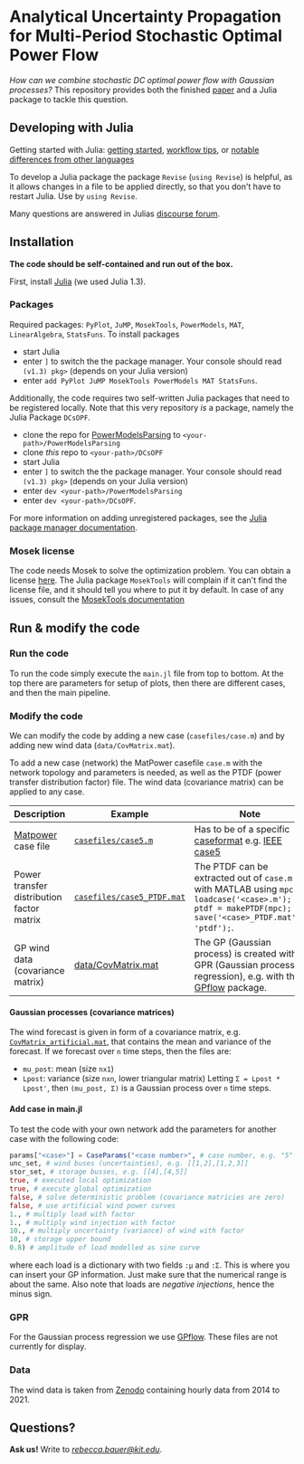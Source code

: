 ﻿# Analytical Uncertainty Propagation for Multi-Period Stochastic Optimal Power Flow

*How can we combine stochastic DC optimal power flow with Gaussian processes?*
This repository provides both the finished [paper](docs/main.pdf) and a Julia package to tackle this question.



## Developing with Julia

Getting started with Julia: [getting started](https://docs.julialang.org/en/v1/manual/getting-started/), [workflow tips](https://docs.julialang.org/en/v1/manual/workflow-tips/), or [notable differences from other languages](https://docs.julialang.org/en/v1/manual/noteworthy-differences/)

To develop a Julia package the package `Revise` (`using Revise`) is helpful, as it allows changes in a file to be applied directly, so that you don't have to restart Julia. Use by `using Revise`.

Many questions are answered in Julias [discourse forum](https://discourse.julialang.org/).



## Installation

__The code should be self-contained and run out of the box.__

First, install [Julia](https://julialang.org/) (we used Julia 1.3).


### Packages

Required packages: `PyPlot`, `JuMP`, `MosekTools`, `PowerModels`, `MAT`, `LinearAlgebra`, `StatsFuns`.
To install packages 
- start Julia
- enter `]` to switch the the package manager. Your console should read `(v1.3) pkg>` (depends on your Julia version)
- enter `add PyPlot JuMP MosekTools PowerModels MAT StatsFuns`.

Additionally, the code requires two self-written Julia packages that need to be registered locally.
Note that this very repository *is* a package, namely the Julia Package `DCsOPF`.

- clone the repo for [PowerModelsParsing](https://iai-vcs.iai.kit.edu/advancedcontrol/code/PowerModelsParsing)  to `<your-path>/PowerModelsParsing`
- clone *this* repo to `<your-path>/DCsOPF`
- start Julia
- enter `]` to switch the the package manager. Your console should read `(v1.3) pkg>` (depends on your Julia version)
- enter `dev <your-path>/PowerModelsParsing`
- enter `dev <your-path>/DCsOPF`.

For more information on adding unregistered packages, see the [Julia package manager documentation](https://julialang.github.io/Pkg.jl/v1/managing-packages/#Adding-unregistered-packages-1).


### Mosek license

The code needs Mosek to solve the optimization problem.
You can obtain a license [here](https://www.mosek.com/license/request/personal-academic/).
The Julia package `MosekTools` will complain if it can't find the license file, and it should tell you where to put it by default.
In case of any issues, consult the [MosekTools documentation](https://juliapackages.com/p/mosektools)



## Run & modify the code


### Run the code
To run the code simply execute the `main.jl` file from top to bottom. 
At the top there are parameters for setup of plots, then there are different cases, and then the main pipeline.


### Modify the code
We can modify the code by adding a new case (`casefiles/case.m`) and by adding new wind data (`data/CovMatrix.mat`).

To add a new case (network) the MatPower casefile `case.m` with the network topology and parameters is needed, as well as the PTDF (power transfer distribution factor) file. The wind data (covariance matrix) can be applied to any case.

| Description | Example | Note |
| --- | --- | --- |
| [Matpower](https://matpower.org/) case file | [`casefiles/case5.m`](examples/casefiles/case5.m) | Has to be of a specific [caseformat](https://matpower.org/docs/ref/matpower5.0/caseformat.html) e.g. [IEEE case5](https://matpower.org/docs/ref/matpower5.0/case5.html) |
| Power transfer distribution factor matrix | [`casefiles/case5_PTDF.mat`](examples/casefiles/case5_PTDF.mat) | The PTDF can be extracted out of `case.m` with MATLAB using `mpc = loadcase('<case>.m'); ptdf = makePTDF(mpc); save('<case>_PTDF.mat'), 'ptdf');`. |
| GP wind data (covariance matrix) | [data/CovMatrix.mat](examples/data/CovMatrix_artificial.mat) | The GP (Gaussian process) is created with GPR (Gaussian process regression), e.g. with the [GPflow](https://github.com/GPflow/GPflow.git) package. |


#### Gaussian processes (covariance matrices)

The wind forecast is given in form of a covariance matrix, e.g. [`CovMatrix_artificial.mat`](examples/data/CovMatrix_artificial.mat), that contains the mean and variance of the forecast. If we forecast over `n` time steps, then the files are:
- `mu_post`: mean (size `nx1`)
- `Lpost`: variance (size `nxn`, lower triangular matrix)
Letting `Σ = Lpost * Lpost'`, then `(mu_post, Σ)` is a Gaussian process over `n` time steps.

#### Add case in main.jl

To test the code with your own network add the parameters for another case with the following code:

```julia
params["<case>"] = CaseParams("<case number>", # case number, e.g. "5"
unc_set, # wind buses (uncertainties), e.g. [[1,2],[1,2,3]]
stor_set, # storage busses, e.g. [[4],[4,5]]
true, # executed local optimization
true, # execute global optimization
false, # solve deterministic problem (covariance matricies are zero)
false, # use artificial wind power curves
1., # multiply load with factor
1., # multiply wind injection with factor
10., # multiply uncertainty (variance) of wind with factor
10, # storage upper bound
0.8) # amplitude of load modelled as sine curve
```

where each load is a dictionary with two fields `:μ` and `:Σ`. This is where you can insert your GP information. Just make sure that the numerical range is about the same. Also note that loads are *negative injections*, hence the minus sign.

### GPR

For the Gaussian process regression we use [GPflow](https://github.com/GPflow/GPflow.git). These files are not currently for display.

### Data

The wind data is taken from [Zenodo](https://zenodo.org/record/4682697#.YksQ2OdCTmG) containing hourly data from 2014 to 2021. 

## Questions?
__Ask us!__ Write to *rebecca.bauer@kit.edu*.